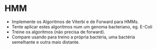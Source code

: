 # HMM

- Implemente os Algoritmos de Viterbi e de Forward para HMMs.
- Tente aplicar estes algoritmos num um genoma bacteriano, eg. E-Coli
- Treine os algoritmos (não precisa de forward).
- Compare usando para treino a própria bactéria, uma bactéria semelhante e outra mais distante.

